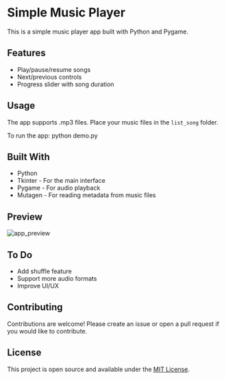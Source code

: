 # Simple Music Player

This is a simple music player app built with Python and Pygame.

## Features

- Play/pause/resume songs
- Next/previous controls
- Progress slider with song duration 

## Usage

The app supports .mp3 files. Place your music files in the `list_song` folder. 

To run the app: python demo.py

## Built With

- Python
- Tkinter - For the main interface
- Pygame - For audio playback
- Mutagen - For reading metadata from music files

## Preview

![app_preview](https://github.com/groupvz/MP/assets/108646783/dadae1d0-ef65-4812-b95c-19ccf0d65fa3)

## To Do

- Add shuffle feature 
- Support more audio formats
- Improve UI/UX

## Contributing

Contributions are welcome! Please create an issue or open a pull request if you would like to contribute.

## License

This project is open source and available under the [MIT License](LICENSE).
